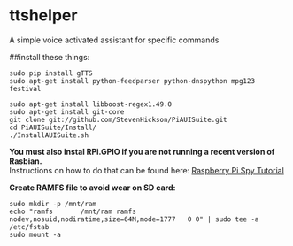 # ttshelper
A simple voice activated assistant for specific commands

##install these things:
```
sudo pip install gTTS
sudo apt-get install python-feedparser python-dnspython mpg123 festival

sudo apt-get install libboost-regex1.49.0
sudo apt-get install git-core
git clone git://github.com/StevenHickson/PiAUISuite.git
cd PiAUISuite/Install/
./InstallAUISuite.sh
```

**You must also instal RPi.GPIO if you are not running a recent version of Rasbian.**  
Instructions on how to do that can be found here: [Raspberry Pi Spy Tutorial](http://www.raspberrypi-spy.co.uk/2012/05/install-rpi-gpio-python-library/)

**Create RAMFS file to avoid wear on SD card:**
```
sudo mkdir -p /mnt/ram
echo "ramfs       /mnt/ram ramfs   nodev,nosuid,nodiratime,size=64M,mode=1777   0 0" | sudo tee -a /etc/fstab 
sudo mount -a
```

